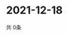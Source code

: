 # 2021-12-18
  共 0条

  <!-- BEGIN -->
  <!-- 最后更新时间Sat Dec 18 2021 09:03:26 GMT+0000 (Coordinated Universal Time) -->
  
  <!-- END -->
  
  